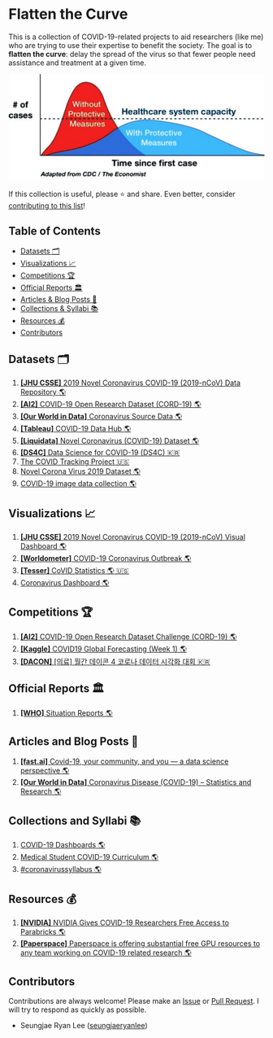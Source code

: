 # Flatten the Curve

This is a collection of COVID-19-related projects to aid researchers (like me) who are trying to use their expertise to benefit the society. The goal is to **flatten the curve**: delay the spread of the virus so that fewer people need assistance and treatment at a given time.

![Flatten the Curve](flatten.jpeg)

If this collection is useful, please ⭐ and share. Even better, consider [contributing to this list](#contributors)!

## Table of Contents

- [Datasets 🗂️](#datasets)
- [Visualizations 📈](#visualizations)
- [Competitions 🏆](#competitions)
- [Official Reports 🏛️](#official-reports)
- [Articles & Blog Posts 📝](#articles)
- [Collections & Syllabi 📚](#collections)
- [Resources 💰](#resources)
- [Contributors](#contributors)

<h2 id="datasets">Datasets 🗂️</h2>

1. [**[JHU CSSE]** 2019 Novel Coronavirus COVID-19 (2019-nCoV) Data Repository 🌎](https://github.com/CSSEGISandData/COVID-19)
1. [**[AI2]** COVID-19 Open Research Dataset (CORD-19) 🌎](https://pages.semanticscholar.org/coronavirus-research)
1. [**[Our World in Data]** Coronavirus Source Data 🌎](https://ourworldindata.org/coronavirus-source-data)
1. [**[Tableau]** COVID-19 Data Hub 🌎](https://www.tableau.com/covid-19-coronavirus-data-resources)
1. [**[Liquidata]** Novel Coronavirus (COVID-19) Dataset 🌎](https://www.dolthub.com/repositories/Liquidata/corona-virus)
1. [**[DS4C]** Data Science for COVID-19 (DS4C) 🇰🇷](https://www.kaggle.com/kimjihoo/coronavirusdataset)
1. [The COVID Tracking Project 🇺🇸](https://covidtracking.com/)
1. [Novel Corona Virus 2019 Dataset 🌎](https://www.kaggle.com/sudalairajkumar/novel-corona-virus-2019-dataset)
1. [COVID-19 image data collection 🌎](https://github.com/ieee8023/covid-chestxray-dataset)

<h2 id="visualizations">Visualizations 📈</h2>

1. [**[JHU CSSE]** 2019 Novel Coronavirus COVID-19 (2019-nCoV) Visual Dashboard 🌎](https://www.arcgis.com/apps/opsdashboard/index.html#/bda7594740fd40299423467b48e9ecf6)
1. [**[Worldometer]** COVID-19 Coronavirus Outbreak 🌎](https://www.worldometers.info/coronavirus/)
1. [**[Tesser]** CoVID Statistics 🌎 🇺🇸](https://covid.lepius.io/us)
1. [Coronavirus Dashboard 🌎](https://ncov2019.live/data)

<h2 id="competitions">Competitions 🏆</h2>

1. [**[AI2]** COVID-19 Open Research Dataset Challenge (CORD-19) 🌎](https://www.kaggle.com/allen-institute-for-ai/CORD-19-research-challenge)
1. [**[Kaggle]** COVID19 Global Forecasting (Week 1) 🌎](https://www.kaggle.com/c/covid19-global-forecasting-week-1)
1. [**[DACON]** [의료] 월간 데이콘 4 코로나 데이터 시각화 대회 🇰🇷](https://dacon.io/competitions/official/235590/overview/)

<h2 id="official-reports">Official Reports 🏛️</h2>

1. [**[WHO]** Situation Reports 🌎](https://www.who.int/emergencies/diseases/novel-coronavirus-2019/situation-reports)

<h2 id="articles">Articles and Blog Posts 📝</h2>

1. [**[fast.ai]** Covid-19, your community, and you — a data science perspective 🌎](https://www.fast.ai/2020/03/09/coronavirus/)
1. [**[Our World in Data]** Coronavirus Disease (COVID-19) – Statistics and Research 🌎](https://ourworldindata.org/coronavirus)

<h2 id="collections">Collections and Syllabi 📚</h2>

1. [COVID-19 Dashboards 🌎](https://covid19dashboards.com/)
1. [Medical Student COVID-19 Curriculum 🌎](https://docs.google.com/document/d/13JfRRw1GEIKz4JCde8WcQBCHnu-7nn11P_z0dHov1eA/)
1. [#coronavirussyllabus 🌎](https://docs.google.com/document/d/1dTkJmhWQ8NcxhmjeLp6ybT1_YOPhFLx9hZ43j1S7DjE/edit)

<h2 id="resources">Resources 💰</h2>

1. [**[NVIDIA]** NVIDIA Gives COVID-19 Researchers Free Access to Parabricks 🌎](https://blogs.nvidia.com/blog/2020/03/19/coronavirus-research-parabricks/)
1. [**[Paperspace]** Paperspace is offering substantial free GPU resources to any team working on COVID-19 related research 🌎](https://www.reddit.com/r/MachineLearning/comments/fhl55t/n_paperspace_is_offering_substantial_free_gpu/)

## Contributors

Contributions are always welcome! Please make an [Issue](https://github.com/seungjaeryanlee/flatten-the-curve/issues) or [Pull Request](https://github.com/seungjaeryanlee/flatten-the-curve/pulls). I will try to respond as quickly as possible.

- Seungjae Ryan Lee ([seungjaeryanlee](https://github.com/seungjaeryanlee/))
